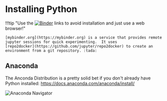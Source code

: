 # Installing Python

!!!tip "Use the [![Binder](https://mybinder.org/badge_logo.svg)](https://mybinder.org/v2/gh/ricedatasci/deep/master) links to avoid installation and just use a web browser!"
 
    [mybinder.org](https://mybinder.org) is a service that provides remote
    jupyter sessions for quick experimenting.  It uses
    [repo2docker](https://github.com/jupyter/repo2docker) to create an
    environment from a git repository. :tada:

## Anaconda

The Anconda Distribution is a pretty solid bet if you don't already have Python
installed: https://docs.anaconda.com/anaconda/install/

![Anaconda Navigator](https://miro.medium.com/max/2730/1*rXvbgf33YhnNrqD3KqXVDw.png)
